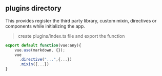 ## plugins directory 

This provides register the third party library, custom mixin, directives or components while initializing the app. 

> create plugins/index.ts file and export the function

```js 
export default function(vue:any){
    vue.use(markdown, {});
    vue
      .directive("...",{...})
      .mixin({...})    
}
```
